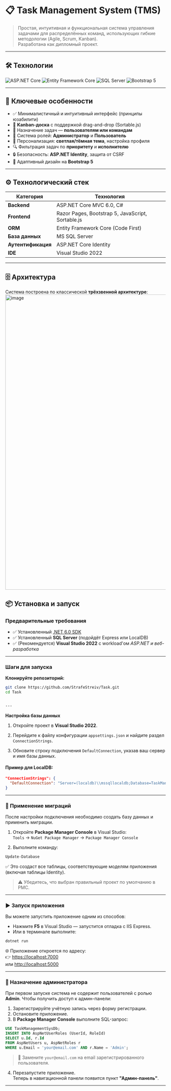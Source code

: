 # 📋 Task Management System (TMS)

> Простая, интуитивная и функциональная система управления задачами для распределённых команд, использующих гибкие методологии (Agile, Scrum, Kanban).  
> Разработана как дипломный проект.

---

## 🛠️ Технологии

![ASP.NET Core](https://img.shields.io/badge/ASP.NET_Core-6.0-purple?style=flat&logo=.net)
![Entity Framework Core](https://img.shields.io/badge/Entity_Framework_Core-6.0-red?style=flat)
![SQL Server](https://img.shields.io/badge/Database-SQL_Server-blue?style=flat&logo=microsoft-sql-server)
![Bootstrap 5](https://img.shields.io/badge/UI-Bootstrap_5-7952B3?style=flat&logo=bootstrap)

---

## 🎯 Ключевые особенности

- ✅ Минималистичный и интуитивный интерфейс (принципы юзабилити)
- 🧩 **Kanban-доска** с поддержкой drag-and-drop (Sortable.js)
- 👥 Назначение задач — **пользователям или командам**
- 🔐 Система ролей: **Администратор** и **Пользователь**
- 🎨 Персонализация: **светлая/тёмная тема**, настройка профиля
- 🔍 Фильтрация задач по **приоритету** и **исполнителю**
- 🔒 Безопасность: **ASP.NET Identity**, защита от CSRF
- 📱 Адаптивный дизайн на **Bootstrap 5**

---

## ⚙️ Технологический стек

| Категория         | Технология                          |
|------------------|-------------------------------------|
| **Backend**       | ASP.NET Core MVC 6.0, C#            |
| **Frontend**      | Razor Pages, Bootstrap 5, JavaScript, Sortable.js |
| **ORM**           | Entity Framework Core (Code First)  |
| **База данных**   | MS SQL Server                       |
| **Аутентификация**| ASP.NET Core Identity               |
| **IDE**           | Visual Studio 2022                  |

---

## 🗄️ Архитектура

Система построена по классической **трёхзвенной архитектуре**:
<img width="807" height="927" alt="image" src="https://github.com/user-attachments/assets/271501f2-9902-44fc-ac04-3560f4575273" />


## 📦 Установка и запуск

### Предварительные требования

- ✅ Установленный [.NET 6.0 SDK](https://dotnet.microsoft.com/download)
- ✅ Установленный **SQL Server** (подойдёт Express или LocalDB)
- ✅ (Рекомендуется) **Visual Studio 2022** с workload'ом *ASP.NET и веб-разработка*

---

### Шаги для запуска

**Клонируйте репозиторий:**

```bash
git clone https://github.com/StrafeStreiv/Task.git
cd Task


---
```
**Настройка базы данных**

1. Откройте проект в **Visual Studio 2022**.

2. Перейдите к файлу конфигурации `appsettings.json` и найдите раздел `ConnectionStrings`.

3. Обновите строку подключения `DefaultConnection`, указав ваш сервер и имя базы данных.

#### Пример для **LocalDB**:
```json
"ConnectionStrings": {
  "DefaultConnection": "Server=(localdb)\\mssqllocaldb;Database=TaskManagementSysDb;Trusted_Connection=True;MultipleActiveResultSets=true"
}
```


---

### 🔧 Применение миграций

После настройки подключения необходимо создать базу данных и применить миграции.

1. Откройте **Package Manager Console** в Visual Studio:  
   `Tools` → `NuGet Package Manager` → `Package Manager Console`

2. Выполните команду:
```bash
Update-Database
```

✅ Это создаст все таблицы, соответствующие моделям приложения (включая таблицы Identity).

> ⚠️ Убедитесь, что выбран правильный проект по умолчанию в PMC.

---

### ▶️ Запуск приложения

Вы можете запустить приложение одним из способов:

- Нажмите **F5** в Visual Studio — запустится отладка с IIS Express.
- Или в терминале выполните:
```bash
dotnet run
```

🌐 Приложение откроется по адресу:  
👉 [https://localhost:7000](https://localhost:7000)  
или [http://localhost:5000](http://localhost:5000)

---

### 🔐 Назначение администратора

При первом запуске система не содержит пользователей с ролью **Admin**. Чтобы получить доступ к админ-панели:

1. Зарегистрируйте учётную запись через форму регистрации.
2. Остановите приложение.
3. В **Package Manager Console** выполните SQL-запрос:

```sql
USE TaskManagementSysDb;
INSERT INTO AspNetUserRoles (UserId, RoleId)
SELECT u.Id, r.Id
FROM AspNetUsers u, AspNetRoles r
WHERE u.Email = 'your@email.com' AND r.Name = 'Admin';
```

> 🔁 Замените `your@email.com` на email зарегистрированного пользователя.

4. Перезапустите приложение.  
   Теперь в навигационной панели появится пункт **"Админ-панель"**.

---

